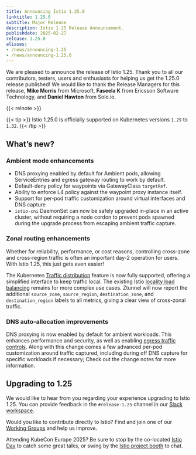 ```yaml
---
title: Announcing Istio 1.25.0
linktitle: 1.25.0
subtitle: Major Release
description: Istio 1.25 Release Announcement.
publishdate: 2025-02-27
release: 1.25.0
aliases:
- /news/announcing-1.25
- /news/announcing-1.25.0
---
```


We are pleased to announce the release of Istio 1.25. Thank you to all our contributors, testers, users and enthusiasts for helping us get the 1.25.0 release published!
We would like to thank the Release Managers for this release, **Mike Morris** from Microsoft, **Faseela K** from Ericsson Software Technology, and **Daniel Hawton** from Solo.io.

{{< relnote >}}

{{< tip >}}
Istio 1.25.0 is officially supported on Kubernetes versions `1.29` to `1.32`.
{{< /tip >}}

## What’s new?

### Ambient mode enhancements

- DNS proxying enabled by default for Ambient pods, allowing ServiceEntries and egress gateway routing to work by default.
- Default-deny policy for waypoints via GatewayClass `targetRef`.
- Ability to enforce L4 policy against the waypoint proxy instance itself.
- Support for per-pod traffic customization around virtual interfaces and DNS capture
- `istio-cni` DaemonSet can now be safely upgraded in-place in an active cluster, without requiring a node cordon to prevent pods spawned during the upgrade process from escaping ambient traffic capture.

### Zonal routing enhancements

Whether for reliability, performance, or cost reasons, controlling cross-zone and cross-region traffic is often an important day-2 operation for users.
With Istio 1.25, this just gets even easier!

The Kubernetes [Traffic distribution](https://kubernetes.io/docs/concepts/services-networking/service/#traffic-distribution) feature is now fully supported, offering a simplified interface to keep traffic local. The existing Istio [locality load balancing](https://github.com/docs/tasks/traffic-management/locality-load-balancing/) remains for more complex use cases. Ztunnel will now report the additional `source_zone`, `source_region`, `destination_zone`, and `destination_region` labels to all metrics, giving a clear view of cross-zonal traffic.

### DNS auto-allocation improvements

DNS proxying is now enabled by default for ambient workloads.
This enhances performance and security, as well as enabling [egress traffic controls](https://ambientmesh.io/docs/traffic/mesh-egress/#egress-gateways).
Along with this change comes a few advanced per-pod customization around traffic captured, including during off DNS capture for specific workloads if necessary; Check out the change notes for more information.

## Upgrading to 1.25

We would like to hear from you regarding your experience upgrading to Istio 1.25. You can provide feedback in the `#release-1.25` channel in our [Slack workspace](https://slack.istio.io/).

Would you like to contribute directly to Istio? Find and join one of our [Working Groups](https://github.com/istio/community/blob/master/WORKING-GROUPS.md) and help us improve.

Attending KubeCon Europe 2025?
Be sure to stop by the co-located [Istio Day](https://events.linuxfoundation.org/kubecon-cloudnativecon-europe/co-located-events/istio-day/) to catch some great talks, or swing by the [Istio project booth](https://events.linuxfoundation.org/kubecon-cloudnativecon-europe/attend/venue-travel/) to chat.
